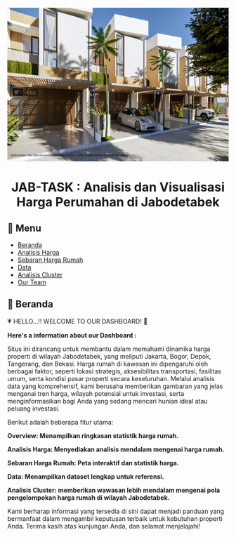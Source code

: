 <p align="center">
  <img width="715" height="350" src="www/rumah.png">
</p>

<div align="center">

# JAB-TASK : Analisis dan Visualisasi Harga Perumahan di Jabodetabek
</div>

## :bookmark_tabs: Menu

- [Beranda](#pushpin-Beranda)
- [Analisis Harga](#clipboard-Analisis-Harga)
- [Sebaran Harga Rumah](#camera-Sebaran-Harga-Rumah)
- [Data](#card_file_box-Data)
- [Analisis Cluster](#exclamation-Analisis-Cluster)
- [Our Team](#heavy_heart_exclamation-Our-Team)

## :pushpin: Beranda
:heartpulse: HELLO...!!
WELCOME TO OUR DASHBOARD! :wave:

**Here's a information about our Dashboard :**

Situs ini dirancang untuk membantu dalam memahami dinamika harga properti di wilayah Jabodetabek, yang meliputi Jakarta, Bogor, Depok, Tangerang, dan Bekasi. Harga rumah di kawasan ini dipengaruhi oleh berbagai faktor, seperti lokasi strategis, aksesibilitas transportasi, fasilitas umum, serta kondisi pasar properti secara keseluruhan. Melalui analisis data yang komprehensif, kami berusaha memberikan gambaran yang jelas mengenai tren harga, wilayah potensial untuk investasi, serta menginformasikan bagi Anda yang sedang mencari hunian ideal atau peluang investasi.

Berikut adalah beberapa fitur utama:

**Overview: Menampilkan ringkasan statistik harga rumah.**

**Analisis Harga: Menyediakan analisis mendalam mengenai harga rumah.**

**Sebaran Harga Rumah: Peta interaktif dan statistik harga.**

**Data: Menampilkan dataset lengkap untuk referensi.**

**Analisis Cluster: memberikan wawasan lebih mendalam mengenai pola pengelompokan harga rumah di wilayah Jabodetabek.**

Kami berharap informasi yang tersedia di sini dapat menjadi panduan yang bermanfaat dalam mengambil keputusan terbaik untuk kebutuhan properti Anda. Terima kasih atas kunjungan Anda, dan selamat menjelajahi!
